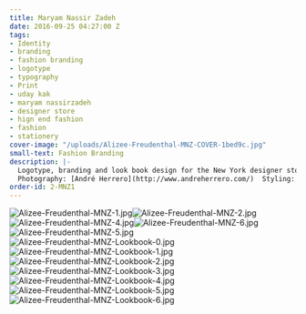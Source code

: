 ```yaml
---
title: Maryam Nassir Zadeh
date: 2016-09-25 04:27:00 Z
tags:
- Identity
- branding
- fashion branding
- logotype
- typography
- Print
- uday kak
- maryam nassirzadeh
- designer store
- hign end fashion
- fashion
- stationery
cover-image: "/uploads/Alizee-Freudenthal-MNZ-COVER-1bed9c.jpg"
small-text: Fashion Branding
description: |-
  Logotype, branding and look book design for the New York designer store.
  Photography: [André Herrero](http://www.andreherrero.com/)  Styling: [Avena Gallagher](http://www.avenagallagher.com/)
order-id: 2-MNZ1
---
```


![Alizee-Freudenthal-MNZ-1.jpg](/uploads/Alizee-Freudenthal-MNZ-1.jpg)![Alizee-Freudenthal-MNZ-2.jpg](/uploads/Alizee-Freudenthal-MNZ-2.jpg)![Alizee-Freudenthal-MNZ-4.jpg](/uploads/Alizee-Freudenthal-MNZ-4.jpg)![Alizee-Freudenthal-MNZ-6.jpg](/uploads/Alizee-Freudenthal-MNZ-6.jpg)![Alizee-Freudenthal-MNZ-5.jpg](/uploads/Alizee-Freudenthal-MNZ-5.jpg)![Alizee-Freudenthal-MNZ-Lookbook-0.jpg](/uploads/Alizee-Freudenthal-MNZ-Lookbook-0.jpg)![Alizee-Freudenthal-MNZ-Lookbook-1.jpg](/uploads/Alizee-Freudenthal-MNZ-Lookbook-1.jpg)![Alizee-Freudenthal-MNZ-Lookbook-2.jpg](/uploads/Alizee-Freudenthal-MNZ-Lookbook-2.jpg)![Alizee-Freudenthal-MNZ-Lookbook-3.jpg](/uploads/Alizee-Freudenthal-MNZ-Lookbook-3.jpg)![Alizee-Freudenthal-MNZ-Lookbook-4.jpg](/uploads/Alizee-Freudenthal-MNZ-Lookbook-4.jpg)![Alizee-Freudenthal-MNZ-Lookbook-5.jpg](/uploads/Alizee-Freudenthal-MNZ-Lookbook-5.jpg)![Alizee-Freudenthal-MNZ-Lookbook-6.jpg](/uploads/Alizee-Freudenthal-MNZ-Lookbook-6.jpg)